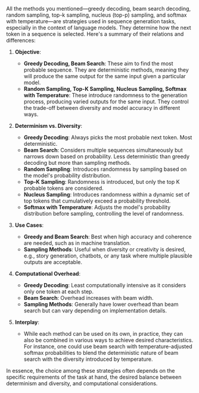 All the methods you mentioned—greedy decoding, beam search decoding, random sampling, top-k sampling, nucleus (top-p) sampling, and softmax with temperature—are strategies used in sequence generation tasks, especially in the context of language models. They determine how the next token in a sequence is selected. Here's a summary of their relations and differences:

1. **Objective**:
    - **Greedy Decoding, Beam Search**: These aim to find the most probable sequence. They are deterministic methods, meaning they will produce the same output for the same input given a particular model.
    - **Random Sampling, Top-K Sampling, Nucleus Sampling, Softmax with Temperature**: These introduce randomness to the generation process, producing varied outputs for the same input. They control the trade-off between diversity and model accuracy in different ways.

2. **Determinism vs. Diversity**:
    - **Greedy Decoding**: Always picks the most probable next token. Most deterministic.
    - **Beam Search**: Considers multiple sequences simultaneously but narrows down based on probability. Less deterministic than greedy decoding but more than sampling methods.
    - **Random Sampling**: Introduces randomness by sampling based on the model's probability distribution.
    - **Top-K Sampling**: Randomness is introduced, but only the top K probable tokens are considered.
    - **Nucleus Sampling**: Introduces randomness within a dynamic set of top tokens that cumulatively exceed a probability threshold.
    - **Softmax with Temperature**: Adjusts the model's probability distribution before sampling, controlling the level of randomness.

3. **Use Cases**:
    - **Greedy and Beam Search**: Best when high accuracy and coherence are needed, such as in machine translation.
    - **Sampling Methods**: Useful when diversity or creativity is desired, e.g., story generation, chatbots, or any task where multiple plausible outputs are acceptable.

4. **Computational Overhead**:
    - **Greedy Decoding**: Least computationally intensive as it considers only one token at each step.
    - **Beam Search**: Overhead increases with beam width.
    - **Sampling Methods**: Generally have lower overhead than beam search but can vary depending on implementation details.

5. **Interplay**:
    - While each method can be used on its own, in practice, they can also be combined in various ways to achieve desired characteristics. For instance, one could use beam search with temperature-adjusted softmax probabilities to blend the deterministic nature of beam search with the diversity introduced by temperature.

In essence, the choice among these strategies often depends on the specific requirements of the task at hand, the desired balance between determinism and diversity, and computational considerations.